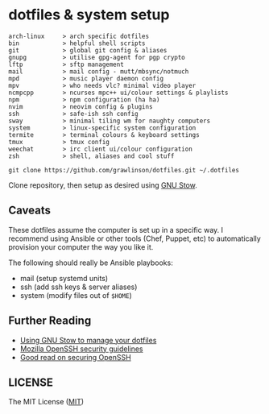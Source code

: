 # dotfiles & system setup

```shell
arch-linux     > arch specific dotfiles
bin            > helpful shell scripts
git            > global git config & aliases
gnupg          > utilise gpg-agent for pgp crypto
lftp           > sftp management
mail           > mail config - mutt/mbsync/notmuch
mpd            > music player daemon config
mpv            > who needs vlc? minimal video player
ncmpcpp        > ncurses mpc++ ui/colour settings & playlists
npm            > npm configuration (ha ha)
nvim           > neovim config & plugins
ssh            > safe-ish ssh config
sway           > minimal tiling wm for naughty computers
system         > linux-specific system configuration
termite        > terminal colours & keyboard settings
tmux           > tmux config
weechat        > irc client ui/colour configuration
zsh            > shell, aliases and cool stuff
```

`git clone https://github.com/grawlinson/dotfiles.git ~/.dotfiles`

Clone repository, then setup as desired using [GNU Stow][url-gnu-stow].

## Caveats

These dotfiles assume the computer is set up in a specific way. I recommend
using Ansible or other tools (Chef, Puppet, etc) to automatically provision
your computer the way you like it.

The following should really be Ansible playbooks:

- mail (setup systemd units)
- ssh (add ssh keys & server aliases)
- system (modify files out of `$HOME`)

## Further Reading

- [Using GNU Stow to manage your dotfiles][url-invergo-stow]
- [Mozilla OpenSSH security guidelines][url-mozilla-ssh]
- [Good read on securing OpenSSH][url-secure-shell]

## LICENSE

The MIT License ([MIT](LICENSE.md))

[url-gnu-stow]: https://www.gnu.org/software/stow/
[url-invergo-stow]: http://brandon.invergo.net/news/2012-05-26-using-gnu-stow-to-manage-your-dotfiles.html
[url-mozilla-ssh]: https://wiki.mozilla.org/Security/Guidelines/OpenSSH
[url-secure-shell]: https://stribika.github.io/2015/01/04/secure-secure-shell.html
